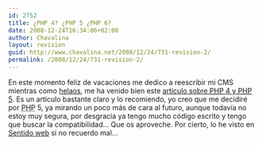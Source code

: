 ```yaml
---
id: 2752
title: ¿PHP 4? ¿PHP 5 ¿PHP 6?
date: 2008-12-24T16:34:06+02:00
author: Chavalina
layout: revision
guid: http://www.chavalina.net/2008/12/24/731-revision-2/
permalink: /2008/12/24/731-revision-2/
---
```

En este momento feliz de vacaciones me dedico a reescribir mi CMS mientras como <a href="http://haagen-dazs.es/irresistibles/gama/producto.asp?tipo=1&#038;sabor=6&#038;mIzq=2" target="_blank">helaos</a>, me ha venido bien este <a href="http://www.maestrosdelweb.com/editorial/php4y5/" target="_blank">art&iacute;culo sobre <acronym title="Hypertext PreProcessor">PHP</acronym> 4 y <acronym title="Hypertext PreProcessor">PHP</acronym> 5</a>. Es un art&iacute;culo bastante claro y lo recomiendo, yo creo que me decidiré por <acronym title="Hypertext PreProcessor">PHP</acronym> 5, ya mirando un poco más de cara al futuro, aunque todav&iacute;a no estoy muy segura, por desgracia ya tengo mucho c&oacute;digo escrito y tengo que buscar la compatibilidad… Que os aproveche. Por cierto, lo he visto en <a href="http://sentidoweb.com/" target="_blank">Sentido web</a> si no recuerdo mal…